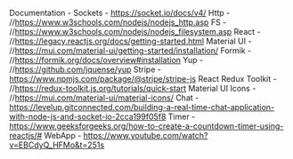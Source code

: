 Documentation - 
Sockets - https://socket.io/docs/v4/
Http - //https://www.w3schools.com/nodejs/nodejs_http.asp
FS - //https://www.w3schools.com/nodejs/nodejs_filesystem.asp
React - //https://legacy.reactjs.org/docs/getting-started.html
Material UI - //https://mui.com/material-ui/getting-started/installation/
Formik - //https://formik.org/docs/overview#installation
Yup - //https://github.com/jquense/yup
Stripe - https://www.npmjs.com/package/@stripe/stripe-js
React Redux Toolkit - //https://redux-toolkit.js.org/tutorials/quick-start
Material UI Icons - //https://mui.com/material-ui/material-icons/
Chat - https://levelup.gitconnected.com/building-a-real-time-chat-application-with-node-js-and-socket-io-2cca199f05f8
Timer - https://www.geeksforgeeks.org/how-to-create-a-countdown-timer-using-reactjs/#
WebApp - https://www.youtube.com/watch?v=EBCdyQ_HFMo&t=251s

